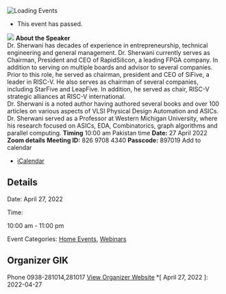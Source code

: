 ![Loading Events](https://giki.edu.pk/event/keynote-session-by-dr-naveed-sherwani-new-trends-in-microelectronics-and-national-policy-on-semiconductors-for-employment-opportunities/)
  * This event has passed.


![](https://giki.edu.pk/wp-content/uploads/2022/04/Dr-Naveed-flyer-2.png)
**About the Speaker**  
Dr. Sherwani has decades of experience in entrepreneurship, technical engineering and general management.
Dr. Sherwani currently serves as Chairman, President and CEO of RapidSilicon, a leading FPGA company. In addition to serving on multiple boards and advisor to several companies.
Prior to this role, he served as chairman, president and CEO of SiFive, a leader in RISC-V. He also serves as chairman of several companies, including StarFive and LeapFive. In addition, he served as chair, RISC-V strategic alliances at RISC-V international.  
Dr. Sherwani is a noted author having authored several books and over 100 articles on various aspects of VLSI Physical Design Automation and ASICs. Dr. Sherwani served as a Professor at Western Michigan University, where his research focused on ASICs, EDA, Combinatorics, graph algorithms and parallel computing.
**Timing** 10:00 am Pakistan time
**Date:** 27 April 2022
**Zoom details**
**Meeting ID:** 826 9708 4340
**Passcode:** 897019
Add to calendar 
  * [ iCalendar ](webcal://giki.edu.pk/event/keynote-session-by-dr-naveed-sherwani-new-trends-in-microelectronics-and-national-policy-on-semiconductors-for-employment-opportunities/?ical=1)


##  Details  

Date: 
     April 27, 2022  

Time: 
    
10:00 am - 11:00 pm  

Event Categories:
     [Home Events](https://giki.edu.pk/events/category/home_events/), [Webinars](https://giki.edu.pk/events/category/webinars/)
## Organizer      GIK  

Phone 
     0938-281014,281017       [View Organizer Website](https://www.giki.edu.pk)
  *[ April 27, 2022 ]: 2022-04-27
